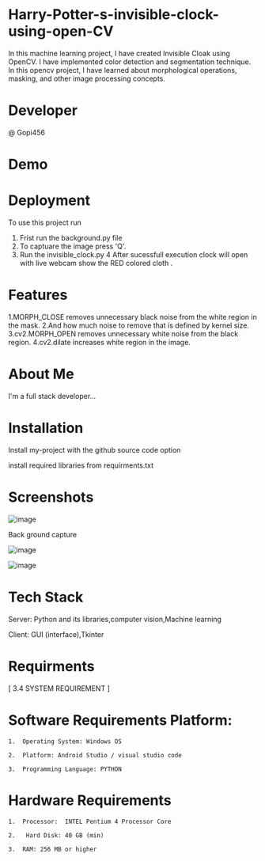 # Harry-Potter-s-invisible-clock-using-open-CV
 In this machine learning project, I  have created Invisible Cloak using OpenCV. 
 I  have implemented color detection and segmentation technique.
 In this opencv project, I have learned about morphological operations, masking, and other image processing concepts.
 
# Developer
@ Gopi456
# Demo
# Deployment
To use this project run
1. Frist run the background.py file 
2. To captuare the image press 'Q'.
3. Run the invisible_clock.py
4 After sucessfull execution clock will open with live webcam show the RED colored cloth .
# Features
1.MORPH_CLOSE removes unnecessary black noise from the white region in the mask.
2.And how much noise to remove that is defined by kernel size.
3.cv2.MORPH_OPEN removes unnecessary white noise from the black region.
4.cv2.dilate increases white region in the image.
# About Me
I'm a full stack developer...

# Installation
Install my-project with the github source code option

  install required libraries from requirments.txt
# Screenshots
![image](https://user-images.githubusercontent.com/109288410/215035416-6fdb581d-f361-4cf9-b021-047ae82e8298.png)


Back ground capture

![image](https://user-images.githubusercontent.com/109288410/215035756-54741f6d-2afa-4502-9fee-0c286d5898df.png)


![image](https://user-images.githubusercontent.com/109288410/215035875-b0c4ab51-904d-43c1-9d7c-8cfd00981b1a.png)

# Tech Stack
Server: Python and its libraries,computer vision,Machine learning

Client: GUI (interface),Tkinter
 # Requirments
[ 3.4 SYSTEM REQUIREMENT ]

# 	Software Requirements Platform: 

    1.	Operating System: Windows OS 

    2.	Platform: Android Studio / visual studio code

    3.	Programming Language: PYTHON 

# 	Hardware Requirements 

    1.	Processor:  INTEL Pentium 4 Processor Core 

    2.	 Hard Disk: 40 GB (min) 

    3.	RAM: 256 MB or higher 

